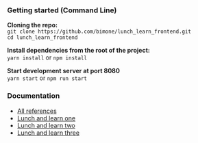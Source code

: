 ### Getting started (Command Line)
**Cloning the repo:** </br>
`git clone https://github.com/bimone/lunch_learn_frontend.git`</br>
`cd lunch_learn_frontend`

**Install dependencies from the root of the project:** </br>
`yarn install` or `npm install`

**Start development server at port 8080** </br>
`yarn start` or `npm run start`

### Documentation
- [All references](https://github.com/bimone/lunch_learn_frontend/blob/master/COMBINED.md)
- [Lunch and learn one](https://github.com/bimone/lunch_learn_frontend/blob/master/LUNCH_ONE.md)
- [Lunch and learn two](https://github.com/bimone/lunch_learn_frontend/blob/master/LUNCH_TWO.md)
- [Lunch and learn three](https://github.com/bimone/lunch_learn_frontend/blob/master/LUNCH_THREE.md)